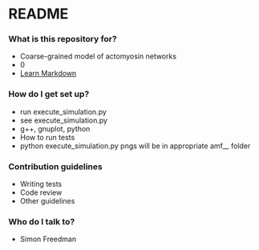 # README #

### What is this repository for? ###

* Coarse-grained model of actomyosin networks
* 0
* [Learn Markdown](https://bitbucket.org/tutorials/markdowndemo)

### How do I get set up? ###

* run execute_simulation.py
* see execute_simulation.py
* g++, gnuplot, python
* How to run tests
* python execute_simulation.py
  pngs will be in appropriate amf_*_* folder

### Contribution guidelines ###

* Writing tests
* Code review
* Other guidelines

### Who do I talk to? ###

* Simon Freedman
